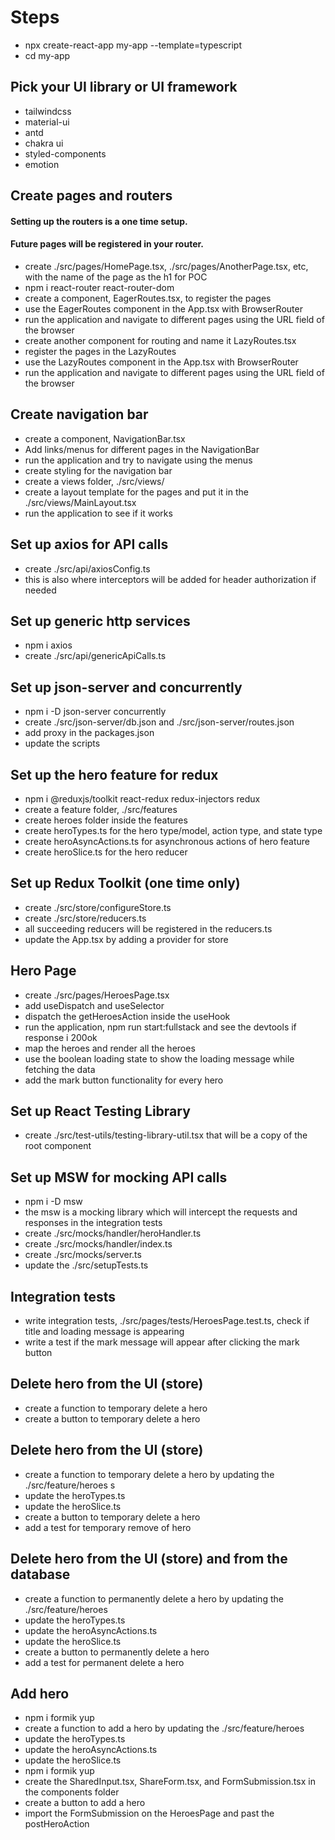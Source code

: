 # Steps

- npx create-react-app my-app --template=typescript
- cd my-app

## Pick your UI library or UI framework

- tailwindcss
- material-ui
- antd
- chakra ui
- styled-components
- emotion

## Create pages and routers

#### Setting up the routers is a one time setup.

#### Future pages will be registered in your router.

- create ./src/pages/HomePage.tsx, ./src/pages/AnotherPage.tsx, etc, with the name of the page as the h1 for POC
- npm i react-router react-router-dom
- create a component, EagerRoutes.tsx, to register the pages
- use the EagerRoutes component in the App.tsx with BrowserRouter
- run the application and navigate to different pages using the URL field of the browser
- create another component for routing and name it LazyRoutes.tsx
- register the pages in the LazyRoutes
- use the LazyRoutes component in the App.tsx with BrowserRouter
- run the application and navigate to different pages using the URL field of the browser

## Create navigation bar

- create a component, NavigationBar.tsx
- Add links/menus for different pages in the NavigationBar
- run the application and try to navigate using the menus
- create styling for the navigation bar
- create a views folder, ./src/views/
- create a layout template for the pages and put it in the ./src/views/MainLayout.tsx
- run the application to see if it works

## Set up axios for API calls

- create ./src/api/axiosConfig.ts
- this is also where interceptors will be added for header authorization if needed

## Set up generic http services

- npm i axios
- create ./src/api/genericApiCalls.ts

## Set up json-server and concurrently

- npm i -D json-server concurrently
- create ./src/json-server/db.json and ./src/json-server/routes.json
- add proxy in the packages.json
- update the scripts

## Set up the hero feature for redux

- npm i @reduxjs/toolkit react-redux redux-injectors redux
- create a feature folder, ./src/features
- create heroes folder inside the features
- create heroTypes.ts for the hero type/model, action type, and state type
- create heroAsyncActions.ts for asynchronous actions of hero feature
- create heroSlice.ts for the hero reducer

## Set up Redux Toolkit (one time only)

- create ./src/store/configureStore.ts
- create ./src/store/reducers.ts
- all succeeding reducers will be registered in the reducers.ts
- update the App.tsx by adding a provider for store

## Hero Page

- create ./src/pages/HeroesPage.tsx
- add useDispatch and useSelector
- dispatch the getHeroesAction inside the useHook
- run the application, npm run start:fullstack and see the devtools if response i 200ok
- map the heroes and render all the heroes
- use the boolean loading state to show the loading message while fetching the data
- add the mark button functionality for every hero

## Set up React Testing Library

- create ./src/test-utils/testing-library-util.tsx that will be a copy of the root component

## Set up MSW for mocking API calls

- npm i -D msw
- the msw is a mocking library which will intercept the requests and responses in the integration tests
- create ./src/mocks/handler/heroHandler.ts
- create ./src/mocks/handler/index.ts
- create ./src/mocks/server.ts
- update the ./src/setupTests.ts

## Integration tests

- write integration tests, ./src/pages/tests/HeroesPage.test.ts, check if title and loading message is appearing
- write a test if the mark message will appear after clicking the mark button

## Delete hero from the UI (store)

- create a function to temporary delete a hero
- create a button to temporary delete a hero

## Delete hero from the UI (store)

- create a function to temporary delete a hero by updating the ./src/feature/heroes s
- update the heroTypes.ts
- update the heroSlice.ts
- create a button to temporary delete a hero
- add a test for temporary remove of hero

## Delete hero from the UI (store) and from the database

- create a function to permanently delete a hero by updating the ./src/feature/heroes
- update the heroTypes.ts
- update the heroAsyncActions.ts
- update the heroSlice.ts
- create a button to permanently delete a hero
- add a test for permanent delete a hero

## Add hero

- npm i formik yup
- create a function to add a hero by updating the ./src/feature/heroes
- update the heroTypes.ts
- update the heroAsyncActions.ts
- update the heroSlice.ts
- npm i formik yup
- create the SharedInput.tsx, ShareForm.tsx, and FormSubmission.tsx in the components folder
- create a button to add a hero
- import the FormSubmission on the HeroesPage and past the postHeroAction
